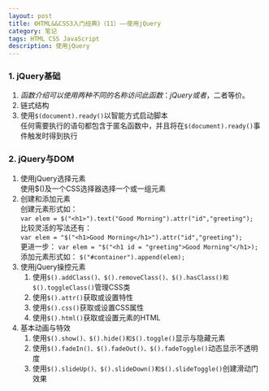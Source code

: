 ```yaml
---
layout: post
title: 《HTML&&CSS3入门经典》（11）——使用jQuery
category: 笔记
tags: HTML CSS JavaScript
description: 使用jQuery
---
```


### 1. jQuery基础
 1. $函数介绍  
	可以使用两种不同的名称访问此函数：jQuery或者$，二者等价。
 2. 链式结构
 3. 使用`$(document).ready()`以智能方式启动脚本  
	任何需要执行的语句都包含于匿名函数中，并且将在`$(document).ready()`事件触发时得到执行

### 2. jQuery与DOM  
 1. 使用jQuery选择元素  
	使用$()及一个CSS选择器选择一个或一组元素
 2. 创建和添加元素  
	创建元素形式如：  
	`var elem = $("<h1>").text("Good Morning").attr("id","greeting");`  
	比较灵活的写法还有：  
	`var elem = "$("<h1>Good Morning</h1>").attr("id","greeting");`  
	更进一步：
	`var elem = "$("<h1 id = "greeting">Good Morning"</h1>);`  
	添加元素形式如：
	`$("#container").append(elem);`
 3. 使用jQuery操控元素
	1. 使用`$().addClass()、$().removeClass()、$().hasClass()和$().toggleClass()`管理CSS类
	2. 使用`$().attr()`获取或设置特性
	3. 使用`$().css()`获取或设置CSS属性
	4. 使用`$().html()`获取或设置元素的HTML  
 4. 基本动画与特效
	1. 使用`$().show()、$().hide()和$().toggle()`显示与隐藏元素
	2. 使用`$().fadeIn()、$().fadeOut()、$().fadeToggle()`动态显示不透明度
	3. 使用`$().slideUp()、$().slideDown()和$().slideToggle()`创建滑动门效果
